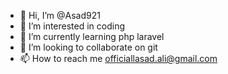 - 👋 Hi, I’m @Asad921
- 👀 I’m interested in coding
- 🌱 I’m currently learning php laravel
- 💞️ I’m looking to collaborate on git 
- 📫 How to reach me officiallasad.ali@gmail.com

<!---
Asad921/Asad921 is a ✨ special ✨ repository because its `README.md` (this file) appears on your GitHub profile.
You can click the Preview link to take a look at your changes.
--->
